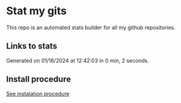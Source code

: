 # Stat my gits

This repo is an automated stats builder for all my github repositories.

## Links to stats


Generated on 01/16/2024 at 12:42:03 in 0 min, 2 seconds.

## Install procedure

[See instalation procedure](./src/install.md)

